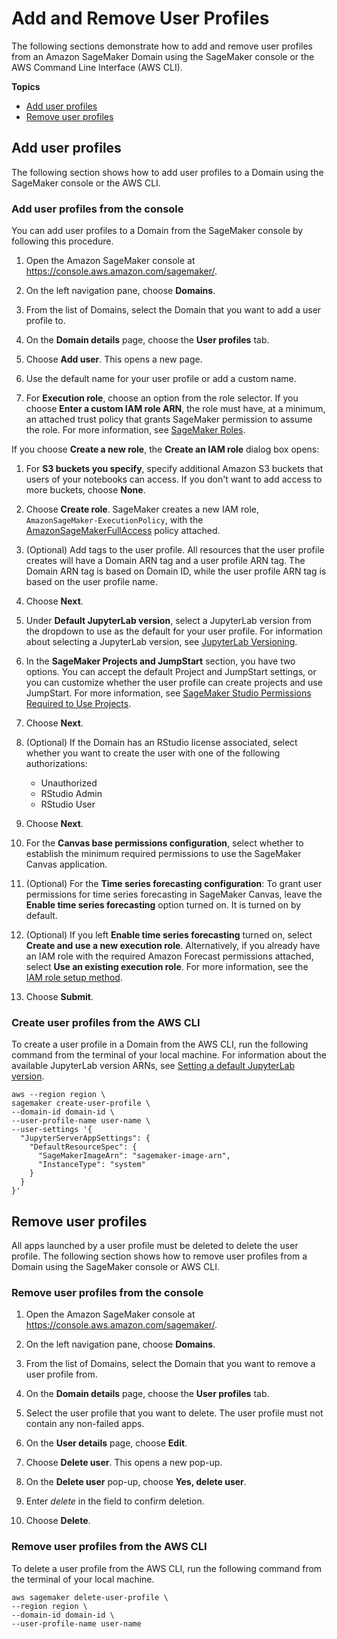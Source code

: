 # Add and Remove User Profiles<a name="domain-user-profile-add-remove"></a>

 The following sections demonstrate how to add and remove user profiles from an Amazon SageMaker Domain using the SageMaker console or the AWS Command Line Interface \(AWS CLI\)\. 

**Topics**
+ [Add user profiles](#domain-user-profile-add)
+ [Remove user profiles](#domain-user-profile-remove)

## Add user profiles<a name="domain-user-profile-add"></a>

 The following section shows how to add user profiles to a Domain using the SageMaker console or the AWS CLI\. 

### Add user profiles from the console<a name="domain-user-profile-add-console"></a>

 You can add user profiles to a Domain from the SageMaker console by following this procedure\. 

1. Open the Amazon SageMaker console at [https://console\.aws\.amazon\.com/sagemaker/](https://console.aws.amazon.com/sagemaker/)\.

1. On the left navigation pane, choose **Domains**\.

1. From the list of Domains, select the Domain that you want to add a user profile to\.

1. On the **Domain details** page, choose the **User profiles** tab\.

1. Choose **Add user**\. This opens a new page\.

1. Use the default name for your user profile or add a custom name\.

1.  For **Execution role**, choose an option from the role selector\. If you choose **Enter a custom IAM role ARN**, the role must have, at a minimum, an attached trust policy that grants SageMaker permission to assume the role\. For more information, see [SageMaker Roles](https://docs.aws.amazon.com/sagemaker/latest/dg/sagemaker-roles.html)\. 

   If you choose **Create a new role**, the **Create an IAM role** dialog box opens:

   1.  For **S3 buckets you specify**, specify additional Amazon S3 buckets that users of your notebooks can access\. If you don't want to add access to more buckets, choose **None**\. 

   1.  Choose **Create role**\. SageMaker creates a new IAM role, `AmazonSageMaker-ExecutionPolicy`, with the [AmazonSageMakerFullAccess](https://console.aws.amazon.com/iam/home?#/policies/arn:aws:iam::aws:policy/AmazonSageMakerFullAccess) policy attached\. 

1. \(Optional\) Add tags to the user profile\. All resources that the user profile creates will have a Domain ARN tag and a user profile ARN tag\. The Domain ARN tag is based on Domain ID, while the user profile ARN tag is based on the user profile name\.

1. Choose **Next**\.

1.  Under **Default JupyterLab version**, select a JupyterLab version from the dropdown to use as the default for your user profile\. For information about selecting a JupyterLab version, see [JupyterLab Versioning](https://docs.aws.amazon.com/sagemaker/latest/dg/studio-jl.html)\.

1. In the **SageMaker Projects and JumpStart** section, you have two options\. You can accept the default Project and JumpStart settings, or you can customize whether the user profile can create projects and use JumpStart\. For more information, see [SageMaker Studio Permissions Required to Use Projects](https://docs.aws.amazon.com/sagemaker/latest/dg/sagemaker-projects-studio-updates.html)\.

1. Choose **Next**\.

1. \(Optional\) If the Domain has an RStudio license associated, select whether you want to create the user with one of the following authorizations:
   +  Unauthorized 
   +  RStudio Admin 
   +  RStudio User 

1. Choose **Next**\.

1. For the **Canvas base permissions configuration**, select whether to establish the minimum required permissions to use the SageMaker Canvas application\.

1. \(Optional\) For the **Time series forecasting configuration**: To grant user permissions for time series forecasting in SageMaker Canvas, leave the **Enable time series forecasting** option turned on\. It is turned on by default\.

1. \(Optional\) If you left **Enable time series forecasting** turned on, select **Create and use a new execution role**\. Alternatively, if you already have an IAM role with the required Amazon Forecast permissions attached, select **Use an existing execution role**\. For more information, see the [IAM role setup method](canvas-set-up-forecast.md#canvas-set-up-forecast-iam)\.

1. Choose **Submit**\.

### Create user profiles from the AWS CLI<a name="domain-user-profile-add-cli"></a>

To create a user profile in a Domain from the AWS CLI, run the following command from the terminal of your local machine\. For information about the available JupyterLab version ARNs, see [Setting a default JupyterLab version](studio-jl.md#studio-jl-set)\.

```
aws --region region \
sagemaker create-user-profile \
--domain-id domain-id \
--user-profile-name user-name \
--user-settings '{
  "JupyterServerAppSettings": {
    "DefaultResourceSpec": {
      "SageMakerImageArn": "sagemaker-image-arn",
      "InstanceType": "system"
    }
  }
}'
```

## Remove user profiles<a name="domain-user-profile-remove"></a>

 All apps launched by a user profile must be deleted to delete the user profile\. The following section shows how to remove user profiles from a Domain using the SageMaker console or AWS CLI\. 

### Remove user profiles from the console<a name="domain-user-profile-remove-console"></a>

1. Open the Amazon SageMaker console at [https://console\.aws\.amazon\.com/sagemaker/](https://console.aws.amazon.com/sagemaker/)\.

1. On the left navigation pane, choose **Domains**\. 

1.  From the list of Domains, select the Domain that you want to remove a user profile from\. 

1. On the **Domain details** page, choose the **User profiles** tab\. 

1.  Select the user profile that you want to delete\. The user profile must not contain any non\-failed apps\. 

1. On the **User details** page, choose **Edit**\. 

1.  Choose **Delete user**\. This opens a new pop\-up\. 

1. On the **Delete user** pop\-up, choose **Yes, delete user**\. 

1. Enter *delete* in the field to confirm deletion\. 

1.  Choose **Delete**\. 

### Remove user profiles from the AWS CLI<a name="domain-user-profile-remove-cli"></a>

To delete a user profile from the AWS CLI, run the following command from the terminal of your local machine\.

```
aws sagemaker delete-user-profile \
--region region \
--domain-id domain-id \
--user-profile-name user-name
```
